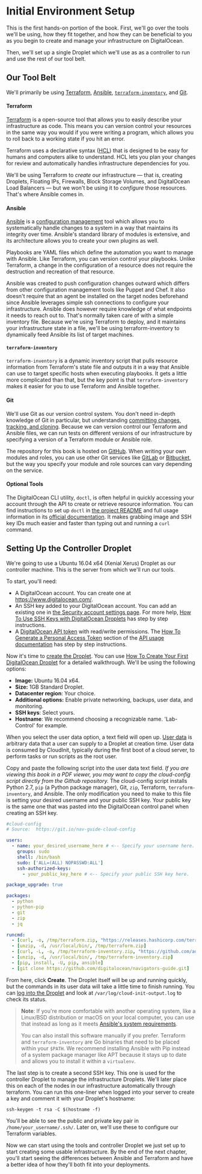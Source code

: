 # Initial Environment Setup

This is the first hands-on portion of the book. First, we'll go over the tools we'll be using, how they fit together, and how they can be beneficial to you as you begin to create and manage your infrastructure on DigitalOcean.

Then, we'll set up a single Droplet which we'll use as as a controller to run and use the rest of our tool belt.

## Our Tool Belt

We'll primarily be using [Terraform](https://www.terraform.io), [Ansible](https://www.ansible.com), [`terraform-inventory`](https://github.com/adammck/terraform-inventory), and [Git](https://git-scm.com).

#### Terraform

[Terraform](https://www.digitalocean.com/community/tutorials/how-to-use-terraform-with-digitalocean) is a open-source tool that allows you to easily describe your infrastructure as code. This means you can version control your resources in the same way you would if you were writing a program, which allows you to roll back to a working state if you hit an error.

Terraform uses a declarative syntax ([HCL](https://github.com/hashicorp/hcl)) that is designed to be easy for humans and computers alike to understand. HCL lets you plan your changes for review and automatically handles infrastructure dependencies for you.

We'll be using Terraform to *create* our infrastructure — that is, creating Droplets, Floating IPs, Firewalls, Block Storage Volumes, and DigitalOcean Load Balancers — but we won't be using it to *configure* those resources. That's where Ansible comes in.

#### Ansible

[Ansible](https://www.digitalocean.com/community/tutorials/configuration-management-101-writing-ansible-playbooks) is a [configuration management](https://www.digitalocean.com/community/tutorials/an-introduction-to-configuration-management) tool which allows you to systematically handle changes to a system in a way that maintains its integrity over time. Ansible's standard library of modules is extensive, and its architecture allows you to create your own plugins as well.

Playbooks are YAML files which define the automation you want to manage with Ansible. Like Terraform, you can version control your playbooks. Unlike Terraform, a change in the configuration of a resource does not require the destruction and recreation of that resource.

Ansible was created to push configuration changes outward which differs from other configuration management tools like Puppet and Chef. It also doesn't require that an agent be installed on the target nodes beforehand since Ansible leverages simple ssh connections to configure your infrastructure. Ansible does however require knowledge of what endpoints it needs to reach out to. That's normally taken care of with a simple inventory file. Because we're using Terraform to deploy, and it maintains your infrastructure state in a file, we'll be using terraform-inventory to dynamically feed Ansible its list of target machines.

<!-- TODO: ansible modules overview, specific modules for DO; ansible isn't stateful like puppet, so don't make snowflakes; ansible + ansible-doc are user friendly. https://twitter.com/laserllama/status/976135074117808129 -->

#### `terraform-inventory`

`terraform-inventory` is a dynamic inventory script that pulls resource information from Terraform's state file and outputs it in a way that Ansible can use to target specific hosts when executing playbooks. It gets a little more complicated than that, but the key point is that `terraform-inventory` makes it easier for you to use Terraform and Ansible together.

#### Git

We'll use Git as our version control system. You don't need in-depth knowledge of Git in particular, but understanding [committing changes, tracking, and cloning](https://www.digitalocean.com/community/tutorial_series/introduction-to-git-installation-usage-and-branches). Because we can version control our Terraform and Ansible files, we can run tests on different versions of our infrastructure by specifying a version of a Terraform module or Ansible role.

The repository for this book is hosted on [GitHub](https://github.com). When writing your own modules and roles, you can use other Git services like [GitLab](https://gitlab.com) or [Bitbucket](https://bitbucket.org), but the way you specify your module and role sources can vary depending on the service.

#### Optional Tools

The DigitalOcean CLI utility, `doctl`, is often helpful in quickly accessing your account through the API to create or retrieve resource information. You can find instructions to set up `doctl` in [the project README](https://github.com/digitalocean/doctl) and full usage information in its [official documentation](https://www.digitalocean.com/community/tutorials/how-to-use-doctl-the-official-digitalocean-command-line-client). It makes grabbing image and SSH key IDs much easier and faster than typing out and running a `curl` command.


## Setting Up the Controller Droplet

We're going to use a Ubuntu 16.04 x64 (Xenial Xerus) Droplet as our controller machine. This is the server from which we'll run our tools.

To start, you'll need:

* A DigitalOcean account. You can create one at https://www.digitalocean.com/.
* An SSH key added to your DigitalOcean account. You can add an existing one in [the Security account settings page](https://cloud.digitalocean.com/settings/security). For more help, [How To Use SSH Keys with DigitalOcean Droplets](https://www.digitalocean.com/community/tutorials/how-to-use-ssh-keys-with-digitalocean-droplets) has step by step instructions.
* A [DigitalOcean API token](https://cloud.digitalocean.com/settings/api/tokens) with read/write permissions.  The [How To Generate a Personal Access Token](https://www.digitalocean.com/community/tutorials/how-to-use-the-digitalocean-api-v2#how-to-generate-a-personal-access-token) section of the [API usage documentation](https://www.digitalocean.com/community/tutorials/how-to-use-the-digitalocean-api-v2) has step by step instructions.


Now it's time to [create the Droplet](https://cloud.digitalocean.com/droplets/new). You can use [How To Create Your First DigitalOcean Droplet](https://www.digitalocean.com/community/tutorials/how-to-create-your-first-digitalocean-droplet) for a detailed walkthrough. We'll be using the following options:

* **Image:** Ubuntu 16.04 x64.
* **Size:** 1GB Standard Droplet.
* **Datacenter region**: Your choice.
* **Additional options:** Enable private networking, backups, user data, and monitoring.
* **SSH keys**: Select yours.
* **Hostname**: We recommend choosing a recognizable name. 'Lab-Control' for example.

When you select the user data option, a text field will open up. [User data](https://www.digitalocean.com/community/tutorials/an-introduction-to-droplet-metadata) is arbitrary data that a user can supply to a Droplet at creation time. User data is consumed by CloudInit, typically during the first boot of a cloud server, to perform tasks or run scripts as the root user.

Copy and paste the following script into the user data text field. _If you are viewing this book in a PDF viewer, you may want to copy the cloud-config script directly from the Github repository._ The cloud-config script installs Python 2.7, `pip` (a Python package manager), Git, `zip`, Terraform, `terraform-inventory`, and Ansible. The only modification you need to make to this file is setting your desired username and your public SSH key. Your public key is the same one that was pasted into the DigitalOcean control panel when creating an SSH key.

```yaml
#cloud-config
# Source:  https://git.io/nav-guide-cloud-config

users:
  - name: your_desired_username_here # <-- Specify your username here.
    groups: sudo
    shell: /bin/bash
    sudo: ['ALL=(ALL) NOPASSWD:ALL']
    ssh-authorized-keys:
      - your_public_key_here # <-- Specify your public SSH key here.

package_upgrade: true

packages:
  - python
  - python-pip
  - git
  - zip
  - jq

runcmd:
  - [curl, -o, /tmp/terraform.zip, "https://releases.hashicorp.com/terraform/0.11.3/terraform_0.11.3_linux_amd64.zip"]
  - [unzip, -d, /usr/local/bin/, /tmp/terraform.zip]
  - [curl, -L, -o, /tmp/terraform-inventory.zip, "https://github.com/adammck/terraform-inventory/releases/download/v0.7-pre/terraform-inventory_v0.7-pre_linux_amd64.zip"]
  - [unzip, -d, /usr/local/bin/, /tmp/terraform-inventory.zip]
  - [pip, install, -U, pip, ansible]
  - [git clone https://github.com/digitalocean/navigators-guide.git]
```

From here, click **Create**. The Droplet itself will be up and running quickly, but the commands in its user data will take a little time to finish running. You can [log into the Droplet](https://www.digitalocean.com/community/tutorials/how-to-create-your-first-digitalocean-droplet#step-10-%E2%80%94-logging-in-to-the-droplet) and look at `/var/log/cloud-init-output.log` to check its status.

> **Note**: If you're more comfortable with another operating system, like a Linux/BSD distribution or macOS on your local computer, you can use that instead as long as it meets [Ansible's system requirements](http://docs.ansible.com/ansible/latest/installation_guide/intro_installation.html#control-machine-requirements).
>
> You can also install this software manually if you prefer. Terraform and `terraform-inventory` are Go binaries that need to be placed within your `$PATH`. We recommend installing Ansible with Pip instead of a system package manager like APT because it stays up to date and allows you to install it within a `virtualenv`.

The last step is to create a second SSH key. This one is used for the controller Droplet to manage the infrastructure Droplets. We'll later place this on each of the nodes in our infrastructure automatically through terraform. You can run this one-liner when logged into your server to create a key and comment it with your Droplet's hostname:

```
ssh-keygen -t rsa -C $(hostname -f)
```

You'll be able to see the public and private key pair in `/home/your_username/.ssh/`. Later on, we'll use these to configure our Terraform variables.

Now we can start using the tools and controller Droplet we just set up to start creating some usable infrastructure. By the end of the next chapter, you'll start seeing the differences between Ansible and Terraform and have a better idea of how they'll both fit into your deployments.
